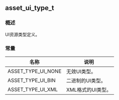 ## asset\_ui\_type\_t
### 概述
UI资源类型定义。
### 常量
<p id="asset_ui_type_t_consts">

| 名称 | 说明 | 
| -------- | ------- | 
| ASSET\_TYPE\_UI\_NONE | 无效UI类型。 |
| ASSET\_TYPE\_UI\_BIN | 二进制的UI类型。 |
| ASSET\_TYPE\_UI\_XML | XML格式的UI类型。 |
